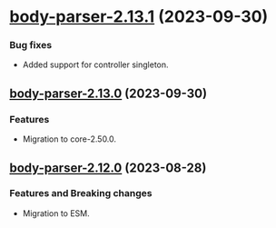 <a name="body-parser-2.13.1"></a>
# [body-parser-2.13.1](https://github.com/ditsmod/ditsmod/releases/tag/body-parser-2.13.1) (2023-09-30)

### Bug fixes

- Added support for controller singleton.

<a name="body-parser-2.13.0"></a>
## [body-parser-2.13.0](https://github.com/ditsmod/ditsmod/releases/tag/body-parser-2.13.0) (2023-09-30)

### Features

- Migration to core-2.50.0.

<a name="body-parser-2.12.0"></a>
## [body-parser-2.12.0](https://github.com/ditsmod/ditsmod/releases/tag/body-parser-2.12.0) (2023-08-28)

### Features and Breaking changes

- Migration to ESM.
